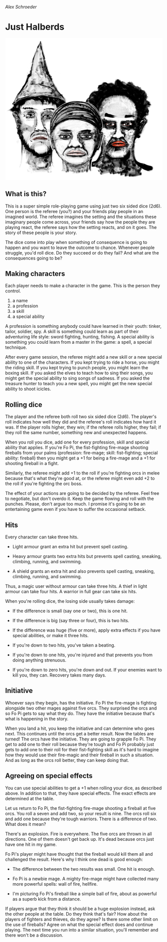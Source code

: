 <address>Alex Schroeder</address>

# Just Halberds

<img class="title" src="just-halberds.png" />

## What is this?

This is a super simple role-playing game using just two six sided dice
(2d6). One person is the referee (you?) and your friends play people
in an imagined world. The referee imagines the setting and the
situations these imaginary people come across, your friends say how
the people they are playing react, the referee says how the setting
reacts, and on it goes. The story of these people is your story.

The dice come into play when something of consequence is going to
happen and you want to leave the outcome to chance. Whenever people
struggle, you'd roll dice. Do they succeed or do they fail? And what
are the consequences going to be?

## Making characters

Each player needs to make a character in the game. This is the person
they control.

1. a name
2. a profession
3. a skill
4. a special ability

A profession is something anybody could have learned in their youth:
tinker, tailor, soldier, spy. A skill is something could learn as part
of their adventuring life style: sword fighting, hunting, fishing. A
special ability is something you could learn from a master in the
game: a spell, a special technique.

After every game session, the referee might add a new skill or a new
special ability to one of the characters. If you kept trying to ride a
horse, you might the riding skill. If you kept trying to punch people,
you might learn the boxing skill. If you asked the elves to teach how
to sing their songs, you might get the special ability to sing songs
of sadness. If you asked the treasure hunter to teach you a new spell,
you might get the new special ability to shoot icicles.

## Rolling dice

The player and the referee both roll two six sided dice (2d6). The
player's roll indicates how well they did and the referee's roll
indicates how hard it was. If the player rolls higher, they win; if
the referee rolls higher, they fail; if they roll the same number,
something new and unexpected happens.

When you roll you dice, add one for every profession, skill and
special ability that applies. If you're Fo Pi, the fist-fighting
fire-mage shooting fireballs from your palms (profession: fire-mage;
skill: fist-fighting; special ability: fireball) then you might get a
+1 for being a fire-mage and a +1 for shooting fireball in a fight.

Similarly, the referee might add +1 to the roll if you're fighting
orcs in melee because that's what they're good at, or the referee
might even add +2 to the roll if you're fighting the orc boss.

The effect of your actions are going to be decided by the referee.
Feel free to negotiate, but don't overdo it. Keep the game flowing and
roll with the punches. Please, don't argue too much. I promise it's
going to be an entertaining game even if you have to suffer the
occasional setback.

## Hits

Every character can take three hits.

- Light armour grant an extra hit but prevent spell casting.

- Heavy armour grants two extra hits but prevents spell casting,
  sneaking, climbing, running, and swimming.

- A shield grants an extra hit and also prevents spell casting,
  sneaking, climbing, running, and swimming.

Thus, a magic user without armour can take three hits. A thief in
light armour can take four hits. A warrior in full gear can take six
hits.

When you're rolling dice, the losing side usually takes damage:

- If the difference is small (say one or two), this is one hit.

- If the difference is big (say three or four), this is two hits.

- If the difference was huge (five or more), apply extra effects if
  you have special abilities, or make it three hits.

- If you're down to two hits, you've taken a beating.

- If you're down to one hits, you're injured and that prevents you from
  doing anything strenuous.

- If you're down to zero hits, you're down and out. If your enemies
  want to kill you, they can. Recovery takes many days.

## Initiative

Whoever says they begin, has the initiative. Fo Pi the fire-mage is
fighting alongside two other mages against five orcs. They surprised
the orcs and so Fo Pi gets to say what they do. They have the
initiative because that's what is happening in the story.

When you land a hit, you keep the initiative and can determine who
goes next. This continues until the orcs get a better result. Now the
tables are turned! The orcs have the initiative. They are going to
grapple Fo Pi. They get to add one to their roll because they're tough
and Fo Pi probably just gets to add one to their roll for their
fist-fighting skill as it's hard to imagine how they would use their
fire-magic and their fireball in such a situation. And as long as the
orcs roll better, they can keep doing that.

## Agreeing on special effects

You can use special abilities to get a +1 when rolling your dice, as
described above. In addition to that, they have special effects. The
exact effects are determined at the table.

Let us return to Fo Pi, the fist-fighting fire-mage shooting a
fireball at five orcs. You roll a seven and add two, so your result is
nine. The orcs roll six and add one because they're tough warriors.
There is a difference of two. What does it mean?

There's an explosion. Fire is everywhere. The five orcs are thrown in
all directions. One of them doesn't get back up. It's dead because
orcs just have one hit in my game.

Fo Pi's player might have thought that the fireball would kill them
all and challenged the result. Here's why I think one dead is good
enough:

- The difference between the two results was small. One hit is enough.

- Fo Pi is a newbie mage. A mighty fire-mage might have collected many
  more powerful spells: wall of fire, hellfire.

- I'm picturing Fo Pi's fireball like a simple ball of fire, about as
  powerful as a superb kick from a distance.
  
If players argue that they think it should be a huge explosion
instead, ask the other people at the table. Do they think that's fair?
How about the players of fighters and thieves, do they agree? Is there
some other limit on the use of fireballs? Agree on what the special
effect does and continue playing. The next time you run into a similar
situation, you'll remember and there won't be a discussion.
